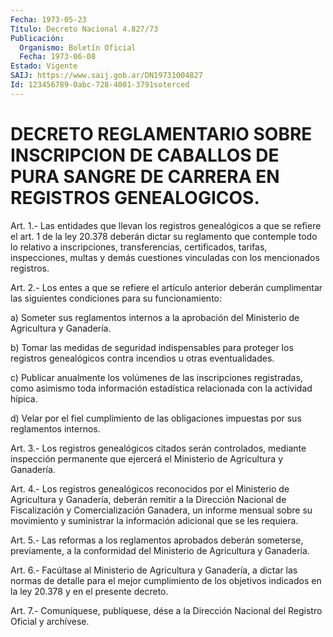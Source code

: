 ```yaml
---
Fecha: 1973-05-23
Título: Decreto Nacional 4.827/73
Publicación:
  Organismo: Boletín Oficial
  Fecha: 1973-06-08
Estado: Vigente
SAIJ: https://www.saij.gob.ar/DN19731004827
Id: 123456789-0abc-728-4001-3791soterced
---
```

# DECRETO REGLAMENTARIO SOBRE INSCRIPCION DE CABALLOS DE PURA SANGRE DE CARRERA EN REGISTROS GENEALOGICOS.

<a id="1"></a>
Art. 1.- Las entidades que llevan los registros genealógicos a que se  refiere  el  art.  1  de  la  ley  20.378 deberán dictar su reglamento  que  contemple  todo  lo  relativo  a    inscripciones, transferencias,  certificados,  tarifas,  inspecciones,  multas   y demás    cuestiones   vinculadas  con  los  mencionados  registros.

<a id="2"></a>
Art.  2.-  Los  entes  a  que  se refiere el artículo anterior deberán cumplimentar las siguientes condiciones para su funcionamiento:

a) Someter sus reglamentos internos a  la aprobación del Ministerio de Agricultura y Ganadería.

b) Tomar las medidas de seguridad indispensables  para proteger los registros  genealógicos  contra  incendios  u otras eventualidades.

c)    Publicar   anualmente  los  volúmenes  de  las  inscripciones registradas, como asimismo toda información estadística relacionada con la actividad hípica.

d) Velar por el fiel  cumplimiento  de  las  obligaciones impuestas por sus reglamentos internos.

<a id="3"></a>
Art. 3.- Los registros genealógicos citados serán controlados, mediante  inspección  permanente  que  ejercerá  el  Ministerio  de Agricultura y Ganadería.

<a id="4"></a>
Art.  4.-  Los  registros  genealógicos  reconocidos por  el Ministerio  de  Agricultura  y  Ganadería,  deberán  remitir  a  la Dirección  Nacional  de  Fiscalización y Comercialización Ganadera, un informe mensual sobre su movimiento y suministrar la información adicional que se les requiera.

<a id="5"></a>
Art.  5.-  Las  reformas  a  los reglamentos aprobados deberán someterse,  previamente,  a  la  conformidad    del  Ministerio  de Agricultura y Ganadería.

<a id="6"></a>
Art. 6.- Facúltase al Ministerio de Agricultura y Ganadería, a dictar  las  normas  de  detalle  para el mejor cumplimiento de los objetivos indicados en la ley 20.378  y  en  el  presente  decreto.

<a id="7"></a>
Art. 7.- Comuníquese, publíquese, dése a la Dirección Nacional del Registro Oficial y archívese.